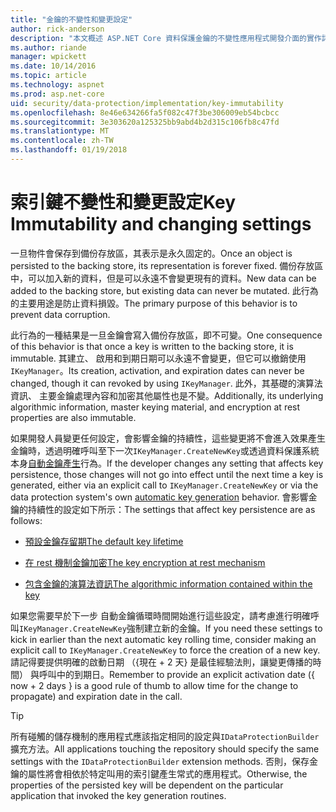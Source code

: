 ```yaml
---
title: "金鑰的不變性和變更設定"
author: rick-anderson
description: "本文概述 ASP.NET Core 資料保護金鑰的不變性應用程式開發介面的實作詳細資料。"
ms.author: riande
manager: wpickett
ms.date: 10/14/2016
ms.topic: article
ms.technology: aspnet
ms.prod: asp.net-core
uid: security/data-protection/implementation/key-immutability
ms.openlocfilehash: 8e46e634266fa5f082c47f3be306009eb54bcbcc
ms.sourcegitcommit: 3e303620a125325bb9abd4b2d315c106fb8c47fd
ms.translationtype: MT
ms.contentlocale: zh-TW
ms.lasthandoff: 01/19/2018
---
```

# <a name="key-immutability-and-changing-settings"></a><span data-ttu-id="7f4f4-103">索引鍵不變性和變更設定</span><span class="sxs-lookup"><span data-stu-id="7f4f4-103">Key Immutability and changing settings</span></span>

<span data-ttu-id="7f4f4-104">一旦物件會保存到備份存放區，其表示是永久固定的。</span><span class="sxs-lookup"><span data-stu-id="7f4f4-104">Once an object is persisted to the backing store, its representation is forever fixed.</span></span> <span data-ttu-id="7f4f4-105">備份存放區中，可以加入新的資料，但是可以永遠不會變更現有的資料。</span><span class="sxs-lookup"><span data-stu-id="7f4f4-105">New data can be added to the backing store, but existing data can never be mutated.</span></span> <span data-ttu-id="7f4f4-106">此行為的主要用途是防止資料損毀。</span><span class="sxs-lookup"><span data-stu-id="7f4f4-106">The primary purpose of this behavior is to prevent data corruption.</span></span>

<span data-ttu-id="7f4f4-107">此行為的一種結果是一旦金鑰會寫入備份存放區，即不可變。</span><span class="sxs-lookup"><span data-stu-id="7f4f4-107">One consequence of this behavior is that once a key is written to the backing store, it is immutable.</span></span> <span data-ttu-id="7f4f4-108">其建立、 啟用和到期日期可以永遠不會變更，但它可以撤銷使用`IKeyManager`。</span><span class="sxs-lookup"><span data-stu-id="7f4f4-108">Its creation, activation, and expiration dates can never be changed, though it can revoked by using `IKeyManager`.</span></span> <span data-ttu-id="7f4f4-109">此外，其基礎的演算法資訊、 主要金鑰處理內容和加密其他屬性也是不變。</span><span class="sxs-lookup"><span data-stu-id="7f4f4-109">Additionally, its underlying algorithmic information, master keying material, and encryption at rest properties are also immutable.</span></span>

<span data-ttu-id="7f4f4-110">如果開發人員變更任何設定，會影響金鑰的持續性，這些變更將不會進入效果產生金鑰時，透過明確呼叫至下一次`IKeyManager.CreateNewKey`或透過資料保護系統本身[自動金鑰產生](key-management.md#data-protection-implementation-key-management)行為。</span><span class="sxs-lookup"><span data-stu-id="7f4f4-110">If the developer changes any setting that affects key persistence, those changes will not go into effect until the next time a key is generated, either via an explicit call to `IKeyManager.CreateNewKey` or via the data protection system's own [automatic key generation](key-management.md#data-protection-implementation-key-management) behavior.</span></span> <span data-ttu-id="7f4f4-111">會影響金鑰的持續性的設定如下所示：</span><span class="sxs-lookup"><span data-stu-id="7f4f4-111">The settings that affect key persistence are as follows:</span></span>

* [<span data-ttu-id="7f4f4-112">預設金鑰存留期</span><span class="sxs-lookup"><span data-stu-id="7f4f4-112">The default key lifetime</span></span>](key-management.md#data-protection-implementation-key-management)

* [<span data-ttu-id="7f4f4-113">在 rest 機制金鑰加密</span><span class="sxs-lookup"><span data-stu-id="7f4f4-113">The key encryption at rest mechanism</span></span>](key-encryption-at-rest.md#data-protection-implementation-key-encryption-at-rest)

* [<span data-ttu-id="7f4f4-114">包含金鑰的演算法資訊</span><span class="sxs-lookup"><span data-stu-id="7f4f4-114">The algorithmic information contained within the key</span></span>](xref:security/data-protection/configuration/overview#changing-algorithms-with-usecryptographicalgorithms)

<span data-ttu-id="7f4f4-115">如果您需要早於下一步 自動金鑰循環時間開始進行這些設定，請考慮進行明確呼叫`IKeyManager.CreateNewKey`強制建立新的金鑰。</span><span class="sxs-lookup"><span data-stu-id="7f4f4-115">If you need these settings to kick in earlier than the next automatic key rolling time, consider making an explicit call to `IKeyManager.CreateNewKey` to force the creation of a new key.</span></span> <span data-ttu-id="7f4f4-116">請記得要提供明確的啟動日期 （{現在 + 2 天} 是最佳經驗法則，讓變更傳播的時間） 與呼叫中的到期日。</span><span class="sxs-lookup"><span data-stu-id="7f4f4-116">Remember to provide an explicit activation date ({ now + 2 days } is a good rule of thumb to allow time for the change to propagate) and expiration date in the call.</span></span>

>[!TIP]
> <span data-ttu-id="7f4f4-117">所有碰觸的儲存機制的應用程式應該指定相同的設定與`IDataProtectionBuilder`擴充方法。</span><span class="sxs-lookup"><span data-stu-id="7f4f4-117">All applications touching the repository should specify the same settings with the `IDataProtectionBuilder` extension methods.</span></span> <span data-ttu-id="7f4f4-118">否則，保存金鑰的屬性將會相依於特定叫用的索引鍵產生常式的應用程式。</span><span class="sxs-lookup"><span data-stu-id="7f4f4-118">Otherwise, the properties of the persisted key will be dependent on the particular application that invoked the key generation routines.</span></span>
